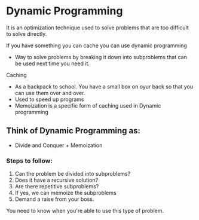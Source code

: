 # Dynamic Programming

It is an optimization technique used to solve problems that are too difficult to solve directly.

If you have something you can cache you can use dynamic programming

- Way to solve problems by breaking it down into subproblems that can be used next time you need it.

Caching

- As a backpack to school. You have a small box on oyur back so that you can use them over and over.
- Used to speed up programs
- Memoization is a specific form of caching used in Dynamic programming

## Think of Dynamic Programming as:

- Divide and Conquer + Memoization

### Steps to follow:

1. Can the problem be divided into subproblems?
2. Does it have a recursive solution?
3. Are there repetitive subproblems?
4. If yes, we can memoize the subproblems
5. Demand a raise from your boss.

You need to know when you're able to use this type of problem.
